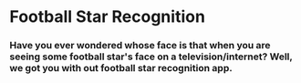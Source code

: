 # Football Star Recognition
### Have you ever wondered whose face is that when you are seeing some football star's face on a television/internet? Well, we got you with out football star recognition app.
